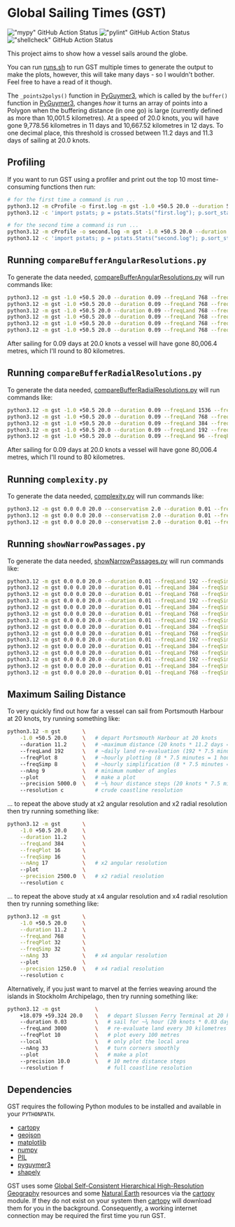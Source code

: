 # Global Sailing Times (GST)

!["mypy" GitHub Action Status](https://github.com/Guymer/gst/actions/workflows/mypy.yaml/badge.svg) !["pylint" GitHub Action Status](https://github.com/Guymer/gst/actions/workflows/pylint.yaml/badge.svg) !["shellcheck" GitHub Action Status](https://github.com/Guymer/gst/actions/workflows/shellcheck.yaml/badge.svg)

This project aims to show how a vessel sails around the globe.

You can run [runs.sh](runs.sh) to run GST multiple times to generate the output to make the plots, however, this will take many days - so I wouldn't bother. Feel free to have a read of it though.

The `_points2polys()` function in [PyGuymer3](https://github.com/Guymer/PyGuymer3), which is called by the `buffer()` function in [PyGuymer3](https://github.com/Guymer/PyGuymer3), changes *how* it turns an array of points into a Polygon when the buffering distance (in one go) is large (currently defined as more than 10,001.5 kilometres). At a speed of 20.0 knots, you will have gone 9,778.56 kilometres in 11 days and 10,667.52 kilometres in 12 days. To one decimal place, this threshold is crossed between 11.2 days and 11.3 days of sailing at 20.0 knots.

## Profiling

If you want to run GST using a profiler and print out the top 10 most time-consuming functions then run:

```sh
# for the first time a command is run ...
python3.12 -m cProfile -o first.log -m gst -1.0 +50.5 20.0 --duration 5.0 > first.out 2> first.err
python3.12 -c 'import pstats; p = pstats.Stats("first.log"); p.sort_stats(pstats.SortKey.CUMULATIVE).print_stats(10)'

# for the second time a command is run ...
python3.12 -m cProfile -o second.log -m gst -1.0 +50.5 20.0 --duration 5.0 > second.out 2> second.err
python3.12 -c 'import pstats; p = pstats.Stats("second.log"); p.sort_stats(pstats.SortKey.CUMULATIVE).print_stats(10)'
```

## Running `compareBufferAngularResolutions.py`

To generate the data needed, [compareBufferAngularResolutions.py](compareBufferAngularResolutions.py) will run commands like:

```sh
python3.12 -m gst -1.0 +50.5 20.0 --duration 0.09 --freqLand 768 --freqPlot 1 --freqSimp 768 --local --nAng 9 --precision 1250.0 --resolution i
python3.12 -m gst -1.0 +50.5 20.0 --duration 0.09 --freqLand 768 --freqPlot 1 --freqSimp 768 --local --nAng 17 --precision 1250.0 --resolution i
python3.12 -m gst -1.0 +50.5 20.0 --duration 0.09 --freqLand 768 --freqPlot 1 --freqSimp 768 --local --nAng 33 --precision 1250.0 --resolution i
python3.12 -m gst -1.0 +50.5 20.0 --duration 0.09 --freqLand 768 --freqPlot 1 --freqSimp 768 --local --nAng 65 --precision 1250.0 --resolution i
python3.12 -m gst -1.0 +50.5 20.0 --duration 0.09 --freqLand 768 --freqPlot 1 --freqSimp 768 --local --nAng 129 --precision 1250.0 --resolution i
python3.12 -m gst -1.0 +50.5 20.0 --duration 0.09 --freqLand 768 --freqPlot 1 --freqSimp 768 --local --nAng 257 --precision 1250.0 --resolution i
```

After sailing for 0.09 days at 20.0 knots a vessel will have gone 80,006.4 metres, which I'll round to 80 kilometres.

## Running `compareBufferRadialResolutions.py`

To generate the data needed, [compareBufferRadialResolutions.py](compareBufferRadialResolutions.py) will run commands like:

```sh
python3.12 -m gst -1.0 +50.5 20.0 --duration 0.09 --freqLand 1536 --freqPlot 16 --freqSimp 1536 --local --nAng 257 --precision 625.0 --resolution i
python3.12 -m gst -1.0 +50.5 20.0 --duration 0.09 --freqLand 768 --freqPlot 8 --freqSimp 768 --local --nAng 257 --precision 1250.0 --resolution i
python3.12 -m gst -1.0 +50.5 20.0 --duration 0.09 --freqLand 384 --freqPlot 4 --freqSimp 384 --local --nAng 257 --precision 2500.0 --resolution i
python3.12 -m gst -1.0 +50.5 20.0 --duration 0.09 --freqLand 192 --freqPlot 2 --freqSimp 192 --local --nAng 257 --precision 5000.0 --resolution i
python3.12 -m gst -1.0 +50.5 20.0 --duration 0.09 --freqLand 96 --freqPlot 1 --freqSimp 96 --local --nAng 257 --precision 10000.0 --resolution i
```

After sailing for 0.09 days at 20.0 knots a vessel will have gone 80,006.4 metres, which I'll round to 80 kilometres.

## Running `complexity.py`

To generate the data needed, [complexity.py](complexity.py) will run commands like:

```sh
python3.12 -m gst 0.0 0.0 20.0 --conservatism 2.0 --duration 0.01 --freqLand 192 --freqSimp 8 --nAng 9 --precision 5000.0 --resolution i
python3.12 -m gst 0.0 0.0 20.0 --conservatism 2.0 --duration 0.01 --freqLand 384 --freqSimp 16 --nAng 17 --precision 2500.0 --resolution i
python3.12 -m gst 0.0 0.0 20.0 --conservatism 2.0 --duration 0.01 --freqLand 768 --freqSimp 32 --nAng 33 --precision 1250.0 --resolution i
```

## Running `showNarrowPassages.py`

To generate the data needed, [showNarrowPassages.py](showNarrowPassages.py) will run commands like:

```sh
python3.12 -m gst 0.0 0.0 20.0 --duration 0.01 --freqLand 192 --freqSimp 8 --nAng 9 --precision 5000.0 --resolution c
python3.12 -m gst 0.0 0.0 20.0 --duration 0.01 --freqLand 384 --freqSimp 16 --nAng 17 --precision 2500.0 --resolution c
python3.12 -m gst 0.0 0.0 20.0 --duration 0.01 --freqLand 768 --freqSimp 32 --nAng 33 --precision 1250.0 --resolution c
python3.12 -m gst 0.0 0.0 20.0 --duration 0.01 --freqLand 192 --freqSimp 8 --nAng 9 --precision 5000.0 --resolution l
python3.12 -m gst 0.0 0.0 20.0 --duration 0.01 --freqLand 384 --freqSimp 16 --nAng 17 --precision 2500.0 --resolution l
python3.12 -m gst 0.0 0.0 20.0 --duration 0.01 --freqLand 768 --freqSimp 32 --nAng 33 --precision 1250.0 --resolution l
python3.12 -m gst 0.0 0.0 20.0 --duration 0.01 --freqLand 192 --freqSimp 8 --nAng 9 --precision 5000.0 --resolution i
python3.12 -m gst 0.0 0.0 20.0 --duration 0.01 --freqLand 384 --freqSimp 16 --nAng 17 --precision 2500.0 --resolution i
python3.12 -m gst 0.0 0.0 20.0 --duration 0.01 --freqLand 768 --freqSimp 32 --nAng 33 --precision 1250.0 --resolution i
python3.12 -m gst 0.0 0.0 20.0 --duration 0.01 --freqLand 192 --freqSimp 8 --nAng 9 --precision 5000.0 --resolution h
python3.12 -m gst 0.0 0.0 20.0 --duration 0.01 --freqLand 384 --freqSimp 16 --nAng 17 --precision 2500.0 --resolution h
python3.12 -m gst 0.0 0.0 20.0 --duration 0.01 --freqLand 768 --freqSimp 32 --nAng 33 --precision 1250.0 --resolution h
python3.12 -m gst 0.0 0.0 20.0 --duration 0.01 --freqLand 192 --freqSimp 8 --nAng 9 --precision 5000.0 --resolution f
python3.12 -m gst 0.0 0.0 20.0 --duration 0.01 --freqLand 384 --freqSimp 16 --nAng 17 --precision 2500.0 --resolution f
python3.12 -m gst 0.0 0.0 20.0 --duration 0.01 --freqLand 768 --freqSimp 32 --nAng 33 --precision 1250.0 --resolution f
```

## Maximum Sailing Distance

To very quickly find out how far a vessel can sail from Portsmouth Harbour at 20 knots, try running something like:

```sh
python3.12 -m gst       \
    -1.0 +50.5 20.0     \   # depart Portsmouth Harbour at 20 knots
    --duration 11.2     \   # ~maximum distance (20 knots * 11.2 days = 9,956.35 kilometres)
    --freqLand 192      \   # ~daily land re-evaluation (192 * 7.5 minutes = 1 day)
    --freqPlot 8        \   # ~hourly plotting (8 * 7.5 minutes = 1 hour)
    --freqSimp 8        \   # ~hourly simplification (8 * 7.5 minutes = 1 hour)
    --nAng 9            \   # minimum number of angles
    --plot              \   # make a plot
    --precision 5000.0  \   # ~⅛ hour distance steps (20 knots * 7.5 minutes = 4.63 kilometres)
    --resolution c          # crude coastline resolution
```

... to repeat the above study at x2 angular resolution and x2 radial resolution then try running something like:

```sh
python3.12 -m gst       \
    -1.0 +50.5 20.0     \
    --duration 11.2     \
    --freqLand 384      \
    --freqPlot 16       \
    --freqSimp 16       \
    --nAng 17           \   # x2 angular resolution
    --plot              \
    --precision 2500.0  \   # x2 radial resolution
    --resolution c
```

... to repeat the above study at x4 angular resolution and x4 radial resolution then try running something like:

```sh
python3.12 -m gst       \
    -1.0 +50.5 20.0     \
    --duration 11.2     \
    --freqLand 768      \
    --freqPlot 32       \
    --freqSimp 32       \
    --nAng 33           \   # x4 angular resolution
    --plot              \
    --precision 1250.0  \   # x4 radial resolution
    --resolution c
```

Alternatively, if you just want to marvel at the ferries weaving around the islands in Stockholm Archipelago, then try running something like:

```sh
python3.12 -m gst           \
    +18.079 +59.324 20.0    \   # depart Slussen Ferry Terminal at 20 knots
    --duration 0.03         \   # sail for ~¾ hour (20 knots * 0.03 days = 26.67 kilometres)
    --freqLand 3000         \   # re-evaluate land every 30 kilometres (i.e., never)
    --freqPlot 10           \   # plot every 100 metres
    --local                 \   # only plot the local area
    --nAng 33               \   # turn corners smoothly
    --plot                  \   # make a plot
    --precision 10.0        \   # 10 metre distance steps
    --resolution f              # full coastline resolution
```

## Dependencies

GST requires the following Python modules to be installed and available in your `PYTHONPATH`.

* [cartopy](https://pypi.org/project/Cartopy/)
* [geojson](https://pypi.org/project/geojson/)
* [matplotlib](https://pypi.org/project/matplotlib/)
* [numpy](https://pypi.org/project/numpy/)
* [PIL](https://pypi.org/project/Pillow/)
* [pyguymer3](https://github.com/Guymer/PyGuymer3)
* [shapely](https://pypi.org/project/Shapely/)

GST uses some [Global Self-Consistent Hierarchical High-Resolution Geography](https://www.ngdc.noaa.gov/mgg/shorelines/) resources and some [Natural Earth](https://www.naturalearthdata.com/) resources via the [cartopy](https://pypi.org/project/Cartopy/) module. If they do not exist on your system then [cartopy](https://pypi.org/project/Cartopy/) will download them for you in the background. Consequently, a working internet connection may be required the first time you run GST.
